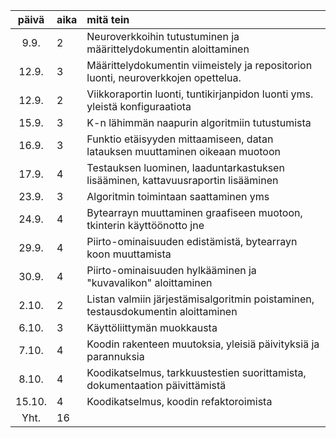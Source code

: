 | päivä  | aika | mitä tein                                                                          |
| :----: | :--- | :--------------------------------------------------------------------------------- |
|  9.9.  | 2    | Neuroverkkoihin tutustuminen ja määrittelydokumentin aloittaminen                  |
| 12.9.  | 3    | Määrittelydokumentin viimeistely ja repositorion luonti, neuroverkkojen opettelua. |
| 12.9.  | 2    | Viikkoraportin luonti, tuntikirjanpidon luonti yms. yleistä konfiguraatiota        |
| 15.9.  | 3    | K-n lähimmän naapurin algoritmiin tutustumista                                     |
| 16.9.  | 3    | Funktio etäisyyden mittaamiseen, datan latauksen muuttaminen oikeaan muotoon       |
| 17.9.  | 4    | Testauksen luominen, laaduntarkastuksen lisääminen, kattavuusraportin lisääminen   |
| 23.9.  | 3    | Algoritmin toimintaan saattaminen yms                                              |
| 24.9.  | 4    | Bytearrayn muuttaminen graafiseen muotoon, tkinterin käyttöönotto jne              |
| 29.9.  | 4    | Piirto-ominaisuuden edistämistä, bytearrayn koon muuttamista                       |
| 30.9.  | 4    | Piirto-ominaisuuden hylkääminen ja "kuvavalikon" aloittaminen                      |
| 2.10.  | 2    | Listan valmiin järjestämisalgoritmin poistaminen, testausdokumentin aloittaminen   |
| 6.10.  | 3    | Käyttöliittymän muokkausta                                                         |
| 7.10.  | 4    | Koodin rakenteen muutoksia, yleisiä päivityksiä ja parannuksia                     |
| 8.10.  | 4    | Koodikatselmus, tarkkuustestien suorittamista, dokumentaation päivittämistä        |
| 15.10. | 4    | Koodikatselmus, koodin refaktoroimista                                             |
|  Yht.  | 16   |                                                                                    |
